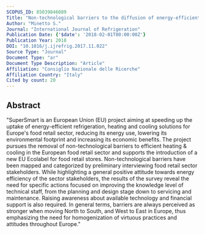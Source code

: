 ```yaml
---
SCOPUS_ID: 85039846089
Title: "Non-technological barriers to the diffusion of energy-efficient HVAC&amp;R solutions in the food retail sector"
Author: "Minetto S."
Journal: "International Journal of Refrigeration"
Publication Date: {'$date': '2018-02-01T00:00:00Z'}
Publication Year: 2018
DOI: "10.1016/j.ijrefrig.2017.11.022"
Source Type: "Journal"
Document Type: "ar"
Document Type Description: "Article"
Affiliation: "Consiglio Nazionale delle Ricerche"
Affiliation Country: "Italy"
Cited by count: 20
---
```


## Abstract
"SuperSmart is an European Union (EU) project aiming at speeding up the uptake of energy-efficient refrigeration, heating and cooling solutions for Europe's food retail sector, reducing its energy use, lowering its environmental footprint and increasing its economic benefits. The project pursues the removal of non-technological barriers to efficient heating & cooling in the European food retail sector and supports the introduction of a new EU Ecolabel for food retail stores. Non-technological barriers have been mapped and categorized by preliminary interviewing food retail sector stakeholders. While highlighting a general positive attitude towards energy efficiency of the sector stakeholders, the results of the survey reveal the need for specific actions focused on improving the knowledge level of technical staff, from the planning and design stage down to servicing and maintenance. Raising awareness about available technology and financial support is also required. In general terms, barriers are always perceived as stronger when moving North to South, and West to East in Europe, thus emphasizing the need for homogenization of virtuous practices and attitudes throughout Europe."
